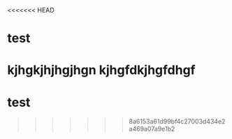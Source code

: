 <<<<<<< HEAD
# test
kjhgkjhjhgjhgn
kjhgfdkjhgfdhgf
=======
# test
>>>>>>> 8a6153a61d99bf4c27003d434e2a469a07a9e1b2
